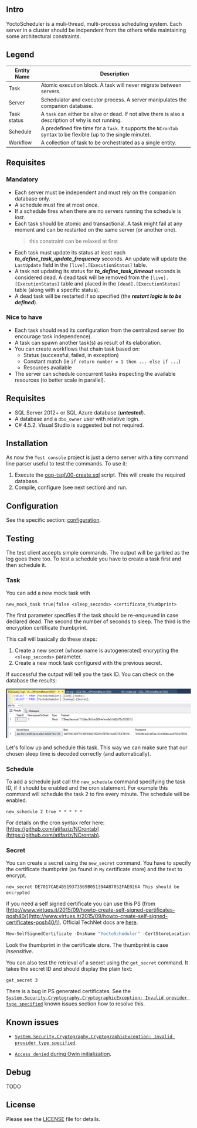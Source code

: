 ## Intro
YoctoScheduler is a muli-thread, multi-process scheduling system. Each server in  a cluster should be indpendent from the others while maintaining some architectural constraints.

## Legend

Entity Name | Description
------------|---------|
Task | Atomic execution block. A task will never migrate between servers. |
Server | Schedulator and executor process. A server manipulates the companion database.
Task status | A ```task``` can either be alive or dead. If not alive there is also a description of why is not running.
Schedule | A predefined fire time for a ```Task```. It supports the ```NCronTab``` syntax to be flexible (up to the single minute).
Workflow | A collection of task to be orchestrated as a single entity.

## Requisites

### Mandatory
* Each server must be independent and must rely on the companion database only.
* A schedule must fire at most *once*.
* If a schedule fires when there are no servers running the schedule is *lost*.
* Each task should be atomic and transactional. A task might fail at any moment and can be restarted on the same server (or another one).
  > this constraint can be relaxed at first
* Each task must update its status at least each ***to_define_task_update_frequency*** seconds. An update will update the ```LastUpdate``` field in the ```[live].[ExecutionStatus]``` table.
* A task not updating its status for ***to_define_task_timeout*** seconds is considered dead. A dead task will be removed from the ```[live].[ExecutionStatus]``` table and placed in the ```[dead].[ExecutionStatus]``` table (along with a specific status).
* A dead task will be restarted if so specified (the ***restart logic is to be defined***).

### Nice to have
* Each task should read its configuration from the centralized server (to encourage task independence).
* A task can spawn another task(s) as result of its elaboration.
* You can create workflows that chain task based on:
  * Status (successful, failed, in exception)
  * Constant match (ie ```if return number = 1 then ... else if ...```)
  * Resources available
* The server can schedule concurrent tasks inspecting the available resources (to better scale in parallel).

## Requisites

* SQL Server 2012+ or SQL Azure database (***untested***).
* A database and a ```dbo_owner``` user with relative login.
* C# 4.5.2. Visual Studio is suggested but not required.

## Installation
As now the ```Test console``` project is just a demo server with a tiny command line parser useful to test the commands. To use it:

1. Execute the [oop-tsql\00-create.sql](oop-tsql\00-create.sql) script. This will create the required database.
2. Compile, configure (see next section) and run.

## Configuration

See the specific section: [configuration](docs/configuration.md).

## Testing

The test client accepts simple commands. The output will be garbled as the log goes there too. To test a schedule you have to create a task first and then schedule it.

### Task
You can add a new mock task with

```
new_mock_task true|false <sleep_seconds> <certificate_thumbprint>
```
The first parameter specifies if the task should be re-enqueued in case declared dead.
The second the number of seconds to sleep.
The third is the encryption certificate thumbprint.

This call will basically do these steps:

1. Create a new secret (whose name is autogenerated) encrypting the ```<sleep_seconds>``` parameter.
2. Create a new mock task configured with the previous secret.

If successful the output will tell you the task ID. You can check on the database the results:

![](docs/00.png)

Let's follow up and schedule this task. This way we can make sure that our chosen sleep time is decoded correctly (and automatically).

### Schedule

To add a schedule just call the ```new_schedule``` command specifying the task ID, if it should be enabled and the cron statement. For example this command will schedule the task 2 to fire every minute. The schedule will be enabled.

```
new_schedule 2 true * * * * *
```
For details on the cron syntax refer here: [https://github.com/atifaziz/NCrontab](https://github.com/atifaziz/NCrontab).

### Secret

You can create a secret using the ```new_secret``` command. You have to specify the certificate thumbprint (as found in ```My``` certificate store) and the text to encrypt.

```
new_secret DE7017CAE4B519373569B051394AB7052FAE0264 This should be encrypted
```

If you need a self signed certificate you can use this PS (from [http://www.virtues.it/2015/09/howto-create-self-signed-certificates-posh40/](http://www.virtues.it/2015/09/howto-create-self-signed-certificates-posh40/)). Official TechNet docs are [here](https://technet.microsoft.com/library/hh848633).

```ps1
New-SelfSignedCertificate -DnsName "YoctoScheduler" -CertStoreLocation Cert:\CurrentUser\My
```
Look the thumbprint in the certificate store. The thumbprint is case *insensitive*.


You can also test the retrieval of a secret using the ```get_secret``` command. It takes the secret ID and should display the plain text:

```
get_secret 3
```

There is a bug in PS generated certificates. See the [```System.Security.Cryptography.CryptographicException: Invalid provider type specified```](docs/System.Security.Cryptography.CryptographicException.md) known issues section how to resolve this.

## Known issues

* [```System.Security.Cryptography.CryptographicException: Invalid provider type specified```](docs/System.Security.Cryptography.CryptographicException.md).

* [```Access denied``` during Owin initialization](docs\owin-access-denied.md).

## Debug

TODO

## License
Please see the [LICENSE](LICENSE) file for details.
